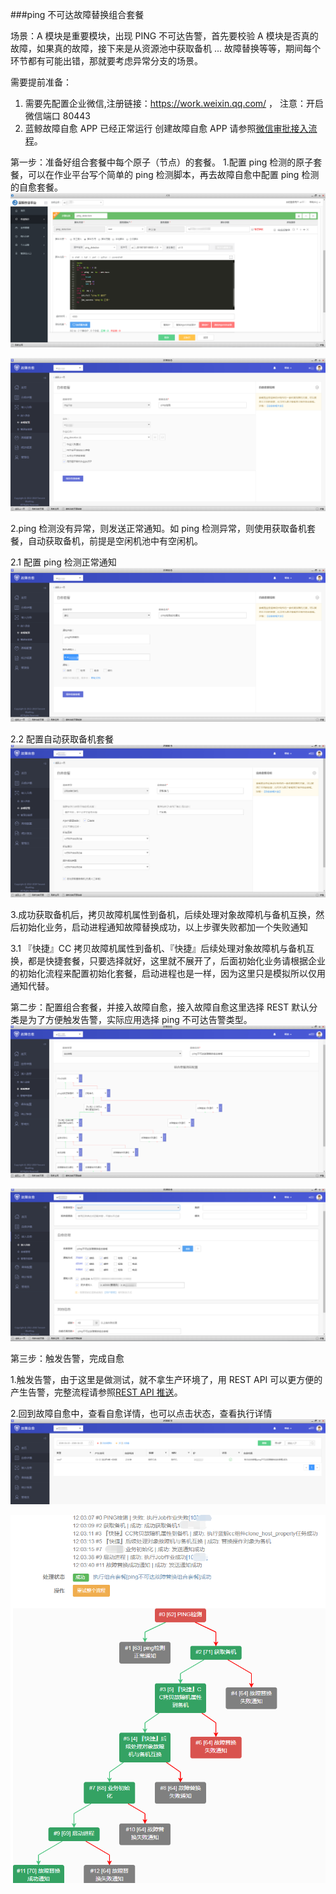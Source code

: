 ###ping 不可达故障替换组合套餐

场景：A 模块是重要模块，出现 PING 不可达告警，首先要校验 A 模块是否真的故障，如果真的故障，接下来是从资源池中获取备机 ... 故障替换等等，期间每个环节都有可能出错，那就要考虑异常分支的场景。

需要提前准备：

1. 需要先配置企业微信,注册链接：https://work.weixin.qq.com/ ，
注意：开启微信端口 80443
2. 蓝鲸故障自愈 APP 已经正常运行 创建故障自愈 APP 请参照[微信审批接入流程](https://docs.bk.tencent.com/product_white_paper/fta/Advanced_Features/WeChat_approval_access_process.html)。

第一步：准备好组合套餐中每个原子（节点）的套餐。
1.配置 ping 检测的原子套餐，可以在作业平台写个简单的 ping 检测脚本，再去故障自愈中配置 ping 检测的自愈套餐。
![Alt text](media/20190115071752.png)

![Alt text](media/20190115070423.png)

2.ping 检测没有异常，则发送正常通知。如 ping 检测异常，则使用获取备机套餐，自动获取备机，前提是空闲机池中有空闲机。

2.1 配置 ping 检测正常通知
![Alt text](media/20190109203901.png)

2.2 配置自动获取备机套餐
![Alt text](media/20190115143958.png)

3.成功获取备机后，拷贝故障机属性到备机，后续处理对象故障机与备机互换，然后初始化业务，启动进程通知故障替换成功，以上步骤失败都加一个失败通知

3.1 『快捷』CC 拷贝故障机属性到备机、『快捷』后续处理对象故障机与备机互换，都是快捷套餐，只要选择就好，这里就不展开了，后面初始化业务请根据企业的初始化流程来配置初始化套餐，启动进程也是一样，因为这里只是模拟所以仅用通知代替。

第二步：配置组合套餐，并接入故障自愈，接入故障自愈这里选择 REST 默认分类是为了方便触发告警，实际应用选择 ping 不可达告警类型。
![Alt text](media/20190115150414.png)

![Alt text](media/20190115150843.png)

第三步：触发告警，完成自愈

1.触发告警，由于这里是做测试，就不拿生产环境了，用 REST API 可以更方便的产生告警，完整流程请参照[REST API 推送](https://docs.bk.tencent.com/product_white_paper/fta/Getting_Started/Integrated_RestAPI_Push.html)。

2.回到故障自愈中，查看自愈详情，也可以点击状态，查看执行详情
![Alt text](media/20190115152554.png)

![Alt text](media/20190115153047.png)
